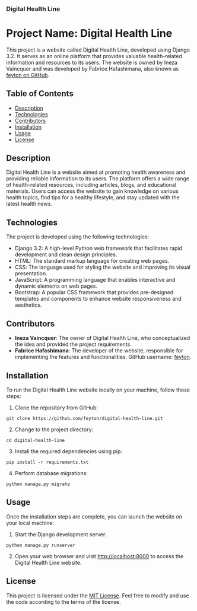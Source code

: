 ### Digital Health Line

# Project Name: Digital Health Line

This project is a website called Digital Health Line, developed using Django 3.2. It serves as an online platform that provides valuable health-related information and resources to its users. The website is owned by Ineza Vaincquer and was developed by Fabrice Hafashimana, also known as [feyton on GitHub](https://github.com/feyton).

## Table of Contents

- [Description](#description)
- [Technologies](#technologies)
- [Contributors](#contributors)
- [Installation](#installation)
- [Usage](#usage)
- [License](#license)

## Description

Digital Health Line is a website aimed at promoting health awareness and providing reliable information to its users. The platform offers a wide range of health-related resources, including articles, blogs, and educational materials. Users can access the website to gain knowledge on various health topics, find tips for a healthy lifestyle, and stay updated with the latest health news.

## Technologies

The project is developed using the following technologies:

- Django 3.2: A high-level Python web framework that facilitates rapid development and clean design principles.
- HTML: The standard markup language for creating web pages.
- CSS: The language used for styling the website and improving its visual presentation.
- JavaScript: A programming language that enables interactive and dynamic elements on web pages.
- Bootstrap: A popular CSS framework that provides pre-designed templates and components to enhance website responsiveness and aesthetics.

## Contributors

- **Ineza Vaincquer**: The owner of Digital Health Line, who conceptualized the idea and provided the project requirements.
- **Fabrice Hafashimana**: The developer of the website, responsible for implementing the features and functionalities. GitHub username: [feyton](https://github.com/feyton).

## Installation

To run the Digital Health Line website locally on your machine, follow these steps:

1. Clone the repository from GitHub:
```
git clone https://github.com/feyton/digital-health-line.git
```
2. Change to the project directory:
```
cd digital-health-line
```
3. Install the required dependencies using pip:
```
pip install -r requirements.txt
```
4. Perform database migrations:
```
python manage.py migrate
```

## Usage

Once the installation steps are complete, you can launch the website on your local machine:

1. Start the Django development server:
```
python manage.py runserver
```

2. Open your web browser and visit [http://localhost:8000](http://localhost:8000) to access the Digital Health Line website.

## License

This project is licensed under the [MIT License](LICENSE). Feel free to modify and use the code according to the terms of the license.



